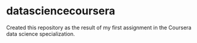 # datasciencecoursera
Created this repository as the result of my first assignment in the Coursera data science specialization.
